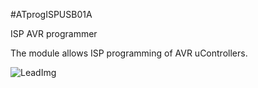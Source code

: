 <!--- PrjInfo ---> <!--- Please remove this line after manually editing --->
<!--- 00a56be08b96043df9e37d6aff7b6990 --->
<!--- Created:20170112-18:22: ---> 
<!--- Author:Mlab: ---> 
<!--- AuthorEmail:mlab@mlab.cz: ---> 
<!--- Tags:imported: ---> 
<!--- Ust:None: ---> 
<!--- Name:ATprogISPUSB01A: --->
#ATprogISPUSB01A 
<!--- LongName --->
ISP AVR programmer
<!--- ELongName ---> 

<!--- Lead --->
The module allows ISP programming of AVR uControllers.
<!--- ELead ---> 

![LeadImg](ATprogISPUSB01A_Top_Small.jpg) 


​
​
<!--- Description --->
<!--- EDescription --->
<!--- Content --->
<!--- EContent --->
            